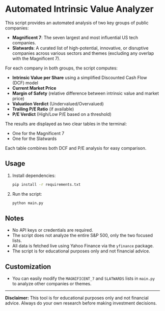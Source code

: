 # Automated Intrinsic Value Analyzer

This script provides an automated analysis of two key groups of public companies:

- **Magnificent 7**: The seven largest and most influential US tech companies.
- **Slatwards**: A curated list of high-potential, innovative, or disruptive companies across various sectors and themes (excluding any overlap with the Magnificent 7).

For each company in both groups, the script computes:

- **Intrinsic Value per Share** using a simplified Discounted Cash Flow (DCF) model
- **Current Market Price**
- **Margin of Safety** (relative difference between intrinsic value and market price)
- **Valuation Verdict** (Undervalued/Overvalued)
- **Trailing P/E Ratio** (if available)
- **P/E Verdict** (High/Low P/E based on a threshold)

The results are displayed as two clear tables in the terminal:
- One for the Magnificent 7
- One for the Slatwards

Each table combines both DCF and P/E analysis for easy comparison.

## Usage

1. Install dependencies:
   ```bash
   pip install -r requirements.txt
   ```
2. Run the script:
   ```bash
   python main.py
   ```

## Notes
- No API keys or credentials are required.
- The script does not analyze the entire S&P 500, only the two focused lists.
- All data is fetched live using Yahoo Finance via the `yfinance` package.
- The script is for educational purposes only and not financial advice.

## Customization
- You can easily modify the `MAGNIFICENT_7` and `SLATWARDS` lists in `main.py` to analyze other companies or themes.

---

**Disclaimer:** This tool is for educational purposes only and not financial advice. Always do your own research before making investment decisions.
